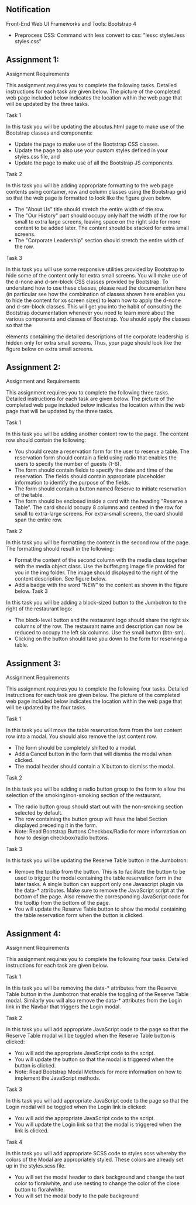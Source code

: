 ## Notification
Front-End Web UI Frameworks and Tools: Bootstrap 4
- Preprocess CSS: Command with less convert to css: "lessc styles.less styles.css"

## Assignment 1:

Assignment Requirements

This assignment requires you to complete the following tasks. Detailed instructions for each task are given below. The picture of the completed web page included below indicates the location within the web page that will be updated by the three tasks.

Task 1

In this task you will be updating the aboutus.html page to make use of the Bootstrap classes and components:

- Update the page to make use of the Bootstrap CSS classes.
- Update the page to also use your custom styles defined in your styles.css file, and
- Update the page to make use of all the Bootstrap JS components.

Task 2

In this task you will be adding appropriate formatting to the web page contents using container, row and column classes using the Bootstrap grid so that the web page is formatted to look like the figure given below. 

- The "About Us" title should stretch the entire width of the row. 
- The "Our History" part should occupy only half the width of the row for small to extra large screens, leaving space on the right side for more content to be added later. The content should be stacked for extra small screens.
- The "Corporate Leadership" section should stretch the entire width of the row.

Task 3

In this task you will use some responsive utilities provided by Bootstrap to hide some of the content only for extra small screens. You will make use of the d-none and d-sm-block CSS classes provided by Bootstrap. To understand how to use these classes, please read the documentation here (in particular see how the combination of classes shown here enables you to hide the content for xs screen sizes) to learn how to apply the d-none and d-sm-block classes. This will get you into the habit of consulting the Bootstrap documentation whenever you need to learn more about the various components and classes of Bootstrap. You should apply the classes so that the <p> elements containing the detailed descriptions of the corporate leadership is hidden only for extra small screens. Thus, your page should look like the figure below on extra small screens.
  

## Assignment 2:

Assignment and Requirements

This assignment requires you to complete the following three tasks. Detailed instructions for each task are given below. The picture of the completed web page included below indicates the location within the web page that will be updated by the three tasks.

Task 1

In this task you will be adding another content row to the page. The content row should contain the following:

- You should create a reservation form for the user to reserve a table. The reservation form should contain a field using radio that enables the users to specify the number of guests (1-6).
- The form should contain fields to specify the date and time of the reservation. The fields should contain appropriate placeholder information to identify the purpose of the fields.
- The form should contain a button named Reserve to initiate reservation of the table.
- The form should be enclosed inside a card with the heading "Reserve a Table". The card should occupy 8 columns and centred in the row for small to extra-large screens. For extra-small screens, the card should span the entire row.

Task 2

In this task you will be formatting the content in the second row of the page. The formatting should result in the following:

- Format the content of the second column with the media class together with the media object class. Use the buffet.png image file provided for you in the img folder. The image should displayed to the right of the content description. See figure below.
- Add a badge with the word “NEW” to the content as shown in the figure below.
Task 3

In this task you will be adding a block-sized button to the Jumbotron to the right of the restaurant logo:

- The block-level button and the restaurant logo should share the right six columns of the row. The restaurant name and description can now be reduced to occupy the left six columns. Use the small button (btn-sm).
- Clicking on the button should take you down to the form for reserving a table.


## Assignment 3:

Assignment Requirements

This assignment requires you to complete the following four tasks. Detailed instructions for each task are given below. The picture of the completed web page included below indicates the location within the web page that will be updated by the four tasks.

Task 1

In this task you will move the table reservation form from the last content row into a modal. You should also remove the last content row.

- The form should be completely shifted to a modal.
- Add a Cancel button in the form that will dismiss the modal when clicked.
- The modal header should contain a X button to dismiss the modal.


Task 2

In this task you will be adding a radio button group to the form to allow the selection of the smoking/non-smoking section of the restaurant.

- The radio button group should start out with the non-smoking section selected by default.
- The row containing the button group will have the label Section displayed preceding it in the form.
- Note: Read Bootstrap Buttons Checkbox/Radio for more information on how to design checkbox/radio buttons.

Task 3

In this task you will be updating the Reserve Table button in the Jumbotron:

- Remove the tooltip from the button. This is to facilitate the button to be used to trigger the modal containing the table reservation form in the later tasks. A single button can support only one Javascript plugin via the data-* attributes. Make sure to remove the JavaScript script at the bottom of the page. Also remove the corresponding JavaScript code for the tooltip from the bottom of the page.
- You will update the Reserve Table button to show the modal containing the table reservation form when the button is clicked.


## Assignment 4:

Assignment Requirements

This assignment requires you to complete the following four tasks. Detailed instructions for each task are given below.

Task 1

In this task you will be removing the data-* attributes from the Reserve Table button in the Jumbotron that enable the toggling of the Reserve Table modal. Similarly you will also remove the data-* attributes from the Login link in the Navbar that triggers the Login modal.

Task 2

In this task you will add appropriate JavaScript code to the page so that the Reserve Table modal will be toggled when the Reserve Table button is clicked:

- You will add the appropriate JavaScript code to the script.
- You will update the button so that the modal is triggered when the button is clicked.
- Note: Read Bootstrap Modal Methods for more information on how to implement the JavaScript methods.

Task 3

In this task you will add appropriate JavaScript code to the page so that the Login modal will be toggled when the Login link is clicked:

- You will add the appropriate JavaScript code to the script.
- You will update the Login link so that the modal is triggered when the link is clicked.

Task 4

In this task you will add appropriate SCSS code to styles.scss whereby the colors of the Modal are appropriately styled. These colors are already set up in the styles.scss file.

- You will set the modal header to dark background and change the text color to floralwhite, and use nesting to change the color of the close button to floralwhite.
- You will set the modal body to the pale background
